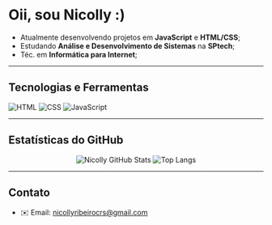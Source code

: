 # Oii, sou Nicolly :) 

- Atualmente desenvolvendo projetos em **JavaScript** e **HTML/CSS**;
- Estudando **Análise e Desenvolvimento de Sistemas** na **SPtech**;
- Téc. em **Informática para Internet**;

---

## Tecnologias e Ferramentas

![HTML](https://img.shields.io/badge/HTML5-E34F26?style=flat&logo=html5&logoColor=white)
![CSS](https://img.shields.io/badge/CSS-1572B6?style=flat&logo=css3&logoColor=white)
![JavaScript](https://img.shields.io/badge/JavaScript-F7DF1E?style=flat&logo=javascript&logoColor=black)

---

## Estatísticas do GitHub

<div align="center">

![Nicolly GitHub Stats](https://github-readme-stats.vercel.app/api?username=NicollyRibeiroc&show_icons=true&theme=dracula&count_private=true&hide_title=true)
![Top Langs](https://github-readme-stats.vercel.app/api/top-langs/?username=NicollyRibeiroc&layout=compact&theme=dracula)

</div>

---

## Contato

- ✉️ Email: nicollyribeirocrs@gmail.com
